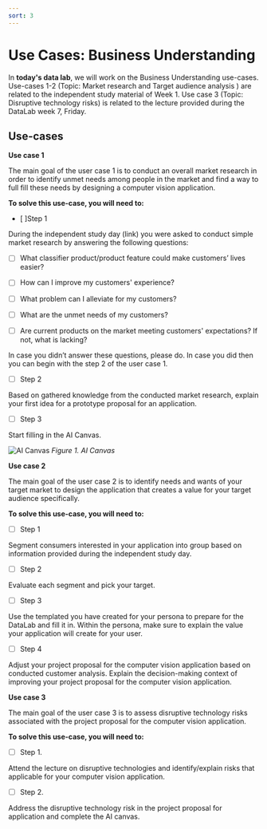 ```yaml
---
sort: 3
---
```


# __Use Cases: Business Understanding__

In **today's data lab**, we will work on the Business Understanding use-cases. Use-cases 1-2 (Topic: Market research and Target audience analysis ) are related to the independent study material of Week 1. Use case 3 (Topic: Disruptive technology risks) is related to the lecture provided during the DataLab week 7, Friday.

## Use-cases

__Use case 1__

The main goal of the user case 1 is to conduct an overall market research in order to identify unmet needs among people in the market and find a way to full fill these needs by designing a computer vision application.

__To solve this use-case, you will need to:__

- [ ]Step 1

During the independent study day (link) you were asked to conduct simple market research by answering the following questions:

- [ ]	What classifier product/product feature could make customers’ lives easier?

- [ ] How can I improve my customers' experience?

- [ ] What problem can I alleviate for my customers?

- [ ] What are the unmet needs of my customers?

- [ ] Are current products on the market meeting customers' expectations? If not, what is lacking?


In case you didn’t answer these questions, please do. In case you did then you can begin with the step 2 of the user case 1.

- [ ] Step 2

Based on gathered knowledge from the conducted market research, explain your first idea for a prototype proposal for an application.  

- [ ] Step 3

Start filling in the AI Canvas.


![AI Canvas](https://wearebrain.com/blog/app/uploads/2020/11/AI-Canvas-1024x496.png)
*Figure 1. AI Canvas*

__Use case 2__

The main goal of the user case 2 is to identify needs and wants of your target market to design the application that creates a value for your target audience specifically. 

__To solve this use-case, you will need to:__

- [ ] Step 1 

Segment consumers interested in your application into group based on information provided during the independent study day.

- [ ] Step 2

Evaluate each segment and pick your target.

- [ ] Step 3

Use the templated you have created for your persona to prepare for the DataLab and fill it in.
Within the persona, make sure to explain the value your application will create for your user.

- [ ] Step 4

Adjust your project proposal for the computer vision application based on conducted customer analysis. Explain the decision-making context of improving your project proposal for the computer vision application.

__Use case 3__

The main goal of the user case 3 is to assess disruptive technology risks associated with the project proposal for the computer vision application. 

__To solve this use-case, you will need to:__

- [ ] Step 1.

Attend the lecture on disruptive technologies and identify/explain risks that applicable for your computer vision application.

- [ ] Step 2.
 
Address the disruptive technology risk in the project proposal for application and complete the AI canvas.
